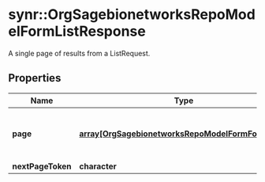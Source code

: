 # synr::OrgSagebionetworksRepoModelFormListResponse

A single page of results from a ListRequest.

## Properties
Name | Type | Description | Notes
------------ | ------------- | ------------- | -------------
**page** | [**array[OrgSagebionetworksRepoModelFormFormData]**](org.sagebionetworks.repo.model.form.FormData.md) | A single page of results matching the request. | [optional] 
**nextPageToken** | **character** |  | [optional] 


